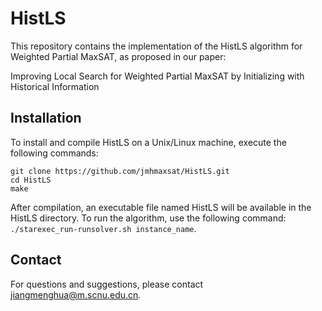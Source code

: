 # HistLS

This repository contains the implementation of the HistLS algorithm for Weighted Partial MaxSAT, as proposed in our paper:

Improving Local Search for Weighted Partial MaxSAT by Initializing with Historical Information

## Installation

To install and compile HistLS on a Unix/Linux machine, execute the following commands:
```
git clone https://github.com/jmhmaxsat/HistLS.git  
cd HistLS
make
```

After compilation, an executable file named HistLS will be available in the HistLS directory.
To run the algorithm, use the following command: `./starexec_run-runsolver.sh instance_name`.

## Contact

For questions and suggestions, please contact jiangmenghua@m.scnu.edu.cn.


